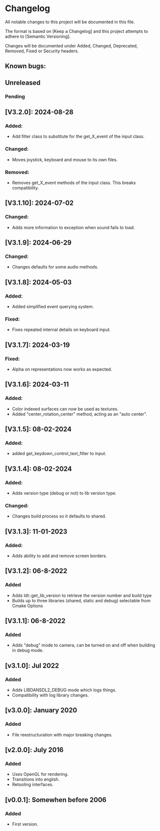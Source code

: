 # Changelog

All notable changes to this project will be documented in this file.

The format is based on [Keep a Changelog] and this project attempts to adhere to [Semantic Versioning].

Changes will be documented under Added, Changed, Deprecated, Removed, Fixed or Security headers.

## Known bugs:

## Unreleased
### Pending

## [V3.2.0]: 2024-08-28
### Added:
- Add filter class to substitute for the get_X_event of the input class.
### Changed:
- Moves joystick, keyboard and mouse to its own files.
### Removed:
- Removes get_X_event methods of the input class. This breaks compatibility.

## [V3.1.10]: 2024-07-02
### Changed:
- Adds more information to exception when sound fails to load.

## [V3.1.9]: 2024-06-29
### Changed:
- Changes defaults for some audio methods.

## [V3.1.8]: 2024-05-03
### Added:
- Added simplified event querying system.
### Fixed:
- Fixes repeated internal details on keyboard input.

## [V3.1.7]: 2024-03-19
### Fixed:
- Alpha on representations now works as expected.

## [V3.1.6]: 2024-03-11
### Added:
- Color indexed surfaces can now be used as textures.
- Added "center_rotation_center" method, acting as an "auto center".

## [V3.1.5]: 08-02-2024
### Added:
- added get_keydown_control_text_filter to input.

## [V3.1.4]: 08-02-2024
### Added:
- Adds version type (debug or not) to lib version type.
### Changed:
- Changes build process so it defaults to shared.

## [V3.1.3]: 11-01-2023
### Added:
- Adds ability to add and remove screen borders.

## [V3.1.2]: 06-8-2022
### Added
- Adds ldt::get_lib_version to retrieve the version number and build type
- Builds up to three libraries (shared, static and debug) selectable from Cmake Options

## [V3.1.1]: 06-8-2022
### Added
- Adds "debug" mode to camera, can be turned on and off when building in debug mode.

## [v3.1.0]: Jul 2022
### Added
- Adds LIBDANSDL2_DEBUG mode which logs things.
- Compatibility with log library changes.

## [v3.0.0]: January 2020
### Added
- File reestructuration with major breaking changes.

## [v2.0.0]: July 2016
### Added
- Uses OpenGL for rendering.
- Transitions into english.
- Retooling interfaces.

## [v0.0.1]: Somewhen before 2006
### Added
- First version.


